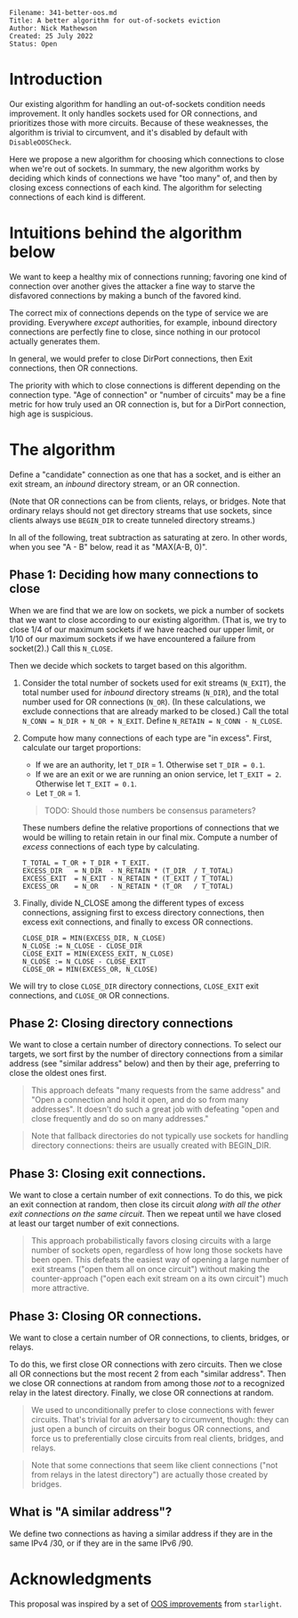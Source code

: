 ```
Filename: 341-better-oos.md
Title: A better algorithm for out-of-sockets eviction
Author: Nick Mathewson
Created: 25 July 2022
Status: Open
```

# Introduction

Our existing algorithm for handling an out-of-sockets condition needs
improvement.  It only handles sockets used for OR connections, and
prioritizes those with more circuits.  Because of these weaknesses, the
algorithm is trivial to circumvent, and it's disabled by default with
`DisableOOSCheck`.

Here we propose a new algorithm for choosing which connections to close
when we're out of sockets.  In summary, the new algorithm works by
deciding which kinds of connections we have "too many" of, and then by
closing excess connections of each kind.  The algorithm for selecting
connections of each kind is different.



# Intuitions behind the algorithm below

We want to keep a healthy mix of connections running; favoring one kind
of connection over another gives the attacker a fine way to starve the
disfavored connections by making a bunch of the favored kind.

The correct mix of connections depends on the type of service we are
providing.  Everywhere _except_ authorities, for example, inbound
directory connections are perfectly fine to close, since nothing in our
protocol actually generates them.

In general, we would prefer to close DirPort connections, then Exit
connections, then OR connections.

The priority with which to close connections is different depending on
the connection type.  "Age of connection" or "number of circuits" may be
a fine metric for how truly used an OR connection is, but for a DirPort
connection, high age is suspicious.

# The algorithm

Define a "candidate" connection as one that has a socket, and is either
an exit stream, an _inbound_ directory stream, or an OR connection.

(Note that OR connections can be from clients, relays, or bridges. Note
that ordinary relays should not get directory streams that use sockets,
since clients always use `BEGIN_DIR` to create tunneled directory
streams.)

In all of the following, treat subtraction as saturating at zero.  In
other words, when you see "A - B" below, read it as "MAX(A-B, 0)".

## Phase 1: Deciding how many connections to close

When we are find that we are low on sockets, we pick a number of sockets
that we want to close according to our existing algorithm.  (That is, we
try to close 1/4 of our maximum sockets if we have reached our upper
limit, or 1/10 of our maximum sockets if we have encountered a failure
from socket(2).)  Call this `N_CLOSE`.

Then we decide which sockets to target based on this algorithm.

1. Consider the total number of sockets used for exit streams
   (`N_EXIT`), the total number used for _inbound_ directory streams
   (`N_DIR`), and the total number used for OR connections (`N_OR`).
   (In these calculations, we exclude connections that are already
   marked to be closed.)  Call the total `N_CONN = N_DIR + N_OR +
   N_EXIT`.  Define `N_RETAIN = N_CONN - N_CLOSE`.

2. Compute how many connections of each type are "in excess". First,
   calculate our target proportions:

    * If we are an authority, let `T_DIR` = 1.  Otherwise set `T_DIR = 0.1`.
    * If we are an exit or we are running an onion service, let `T_EXIT =
      2`. Otherwise let `T_EXIT = 0.1`.
    * Let `T_OR` = 1.

   > TODO: Should those numbers be consensus parameters?

   These numbers define the relative proportions of connections that
   we would be willing to retain retain in our final mix.  Compute a
   number of _excess_ connections of each type by calculating.

   ```
   T_TOTAL = T_OR + T_DIR + T_EXIT.
   EXCESS_DIR   = N_DIR  - N_RETAIN * (T_DIR  / T_TOTAL)
   EXCESS_EXIT  = N_EXIT - N_RETAIN * (T_EXIT / T_TOTAL)
   EXCESS_OR    = N_OR   - N_RETAIN * (T_OR   / T_TOTAL)
   ```

3. Finally, divide N_CLOSE among the different types of excess
   connections, assigning first to excess directory connections, then
   excess exit connections, and finally to excess OR connections.

   ```
   CLOSE_DIR = MIN(EXCESS_DIR, N_CLOSE)
   N_CLOSE := N_CLOSE - CLOSE_DIR
   CLOSE_EXIT = MIN(EXCESS_EXIT, N_CLOSE)
   N_CLOSE := N_CLOSE - CLOSE_EXIT
   CLOSE_OR = MIN(EXCESS_OR, N_CLOSE)
   ```

We will try to close `CLOSE_DIR` directory connections, `CLOSE_EXIT`
exit connections, and `CLOSE_OR` OR connections.

## Phase 2: Closing directory connections

We want to close a certain number of directory connections.  To select
our targets, we sort first by the number of directory connections from
a similar address (see "similar address" below) and then by their age,
preferring to close the oldest ones first.

> This approach defeats "many requests from the same address" and "Open
> a connection and hold it open, and do so from many addresses".  It
> doesn't do such a great job with defeating "open and close frequently
> and do so on many addresses."

> Note that fallback directories do not typically use sockets for
> handling directory connections: theirs are usually created with
> BEGIN_DIR.

## Phase 3: Closing exit connections.

We want to close a certain number of exit connections.  To do this, we
pick an exit connection at random, then close its circuit _along with
all the other exit connections on the same circuit_.  Then we repeat
until we have closed at least our target number of exit connections.

> This approach probabilistically favors closing circuits with a large
> number of sockets open, regardless of how long those sockets have been
> open.  This defeats the easiest way of opening a large number of exit
> streams ("open them all on once circuit") without making the
> counter-approach ("open each exit stream on a its own circuit") much
> more attractive.

## Phase 3: Closing OR connections.

We want to close a certain number of OR connections, to clients, bridges, or
relays.

To do this, we first close OR connections with zero circuits.  Then we
close all OR connections but the most recent 2 from each "similar
address".  Then we close OR connections at random from among those _not_
to a recognized relay in the latest directory.  Finally, we close OR
connections at random.

> We used to unconditionally prefer to close connections with fewer
> circuits.  That's trivial for an adversary to circumvent, though: they
> can just open a bunch of circuits on their bogus OR connections, and
> force us to preferentially close circuits from real clients, bridges,
> and relays.

> Note that some connections that seem like client connections ("not
> from relays in the latest directory") are actually those created by
> bridges.

## What is "A similar address"?

We define two connections as having a similar address if they are in the
same IPv4 /30, or if they are in the same IPv6 /90.


# Acknowledgments

This proposal was inspired by a set of
[OOS improvements](https://gitlab.torproject.org/tpo/core/tor/-/issues/32794)
from `starlight`.
